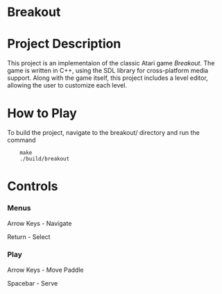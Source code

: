 # Breakout

# Project Description

This project is an implementaion of the classic Atari game *Breakout*. The game is written in C++, using the SDL library for cross-platform media support. Along with the game itself, this project includes a level editor, allowing the user to customize each level.

# How to Play

To build the project, navigate to the breakout/ directory and run the command
```
    make
    ./build/breakout
```

# Controls

### Menus
Arrow Keys - Navigate

Return - Select

### Play
Arrow Keys - Move Paddle

Spacebar - Serve
